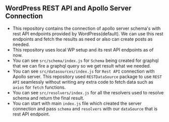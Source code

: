 ## WordPress REST API and Apollo Server Connection

- This repository contains the connection of apollo server schema's with rest API endpoints provided by WordPress(default). We can use this rest endpoints and fetch the results as need or also can create posts as needed.
- This repository uses local WP setup and its rest API endpoints as of now.
- You can see `src/schema/index.js` for `Schema` being created for graphql that we can fire a graphql query so we get result what we needed.
- You can see `src/datasources/index.js` for `Rest API` connection with Apollo server. This repository used `RESTDataSource` package to use `REST API` seamlessly without writing any extra code to fetch data such as `axios` for `fetch` functions.
- You can see `src/resolvers/index.js` for all the resolvers used to resolve schema and return the final result.
- You can start with main `index.js` file which created the server connection and pass `schema` and `resolvers` with our `dataSource` that is rest API endpoint.